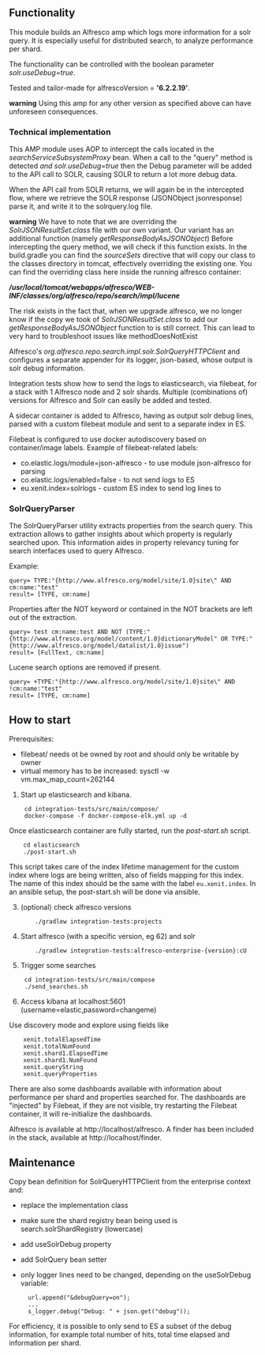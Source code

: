 ## Functionality

This module builds an Alfresco amp which logs more information for a solr query. It is especially useful for distributed search, to analyze performance per shard.

The functionality can be controlled with the boolean parameter *solr.useDebug=true*.

Tested and tailor-made for alfrescoVersion = **'6.2.2.19'**.

**warning**
Using this amp for any other version as specified above can have unforeseen consequences.

### Technical implementation
This AMP module uses AOP to intercept the calls located in the *searchServiceSubsystemProxy* bean. 
When a call to the "query" method is detected *and* *solr.useDebug=true* then the Debug parameter will be added to the API call to SOLR, causing SOLR to return a lot more debug data. 

When the API call from SOLR returns, we will again be in the intercepted flow, where we retrieve the SOLR response (JSONObject jsonresponse) parse it, and write it to the solrquery.log file.


**warning**
We have to note that we are overriding the *SolrJSONResultSet.class* file with our own variant. Our variant has an additional function (namely *getResponseBodyAsJSONObject*)
Before intercepting the query method, we will check if this function exists. In the build.gradle you can find the *sourceSets* directive that will copy our class to the classes directory in tomcat, effectively overriding the existing one.
You can find the overriding class here inside the running alfresco container:

***/usr/local/tomcat/webapps/alfresco/WEB-INF/classes/org/alfresco/repo/search/impl/lucene***

The risk exists in the fact that, when we upgrade alfresco, we no longer know if the copy we took of *SolrJSONResultSet.class* to add our *getResponseBodyAsJSONObject* function to is still correct. This can lead to very hard to troubleshoot issues like methodDoesNotExist


Alfresco's *org.alfresco.repo.search.impl.solr.SolrQueryHTTPClient* and configures a separate appender for its logger, json-based, whose output is solr debug information.

Integration tests show how to send the logs to elasticsearch, via filebeat, for a stack with 1 Alfresco node and 2 solr shards. Multiple (combinations of) versions for Alfresco and Solr can easily be added and tested.  

A sidecar container is added to Alfresco, having as output solr debug lines, parsed with a custom filebeat module and sent to a separate index in ES.

Filebeat is configured to use docker autodiscovery based on container/image labels. Example of filebeat-related labels:

  * co.elastic.logs/module=json-alfresco - to use module json-alfresco for parsing
  * co.elastic.logs/enabled=false - to not send logs to ES
  * eu.xenit.index=solrlogs - custom ES index to send log lines to

### SolrQueryParser

The SolrQueryParser utility extracts properties from the search query. This extraction allows to gather insights about which property is regularly searched upon. This information aides in property relevancy tuning for search interfaces used to query Alfresco. 

Example: 

```
query= TYPE:"{http://www.alfresco.org/model/site/1.0}site\" AND cm:name:"test"
result= [TYPE, cm:name]
```

Properties after the NOT keyword or contained in the NOT brackets are left out of the extraction.

```
query= test cm:name:test AND NOT (TYPE:"{http://www.alfresco.org/model/content/1.0}dictionaryModel" OR TYPE:"{http://www.alfresco.org/model/datalist/1.0}issue") 
result= [FullText, cm:name]
``` 

Lucene search options are removed if present.

```
query= +TYPE:"{http://www.alfresco.org/model/site/1.0}site\" AND !cm:name:"test"
result= [TYPE, cm:name]
```

## How to start

Prerequisites:

* filebeat/ needs ot be owned by root and should only be writable by owner
* virtual memory has to be increased: sysctl -w vm.max_map_count=262144

1. Start up elasticsearch and kibana.

        cd integration-tests/src/main/compose/
        docker-compose -f docker-compose-elk.yml up -d

Once elasticsearch container are fully started, run the *post-start.sh* script.

        cd elasticsearch
     	./post-start.sh

This script takes care of the index lifetime management for the custom index where logs are being written, also of fields mapping for this index. The name of this index should be the same with the label `eu.xenit.index`.
In an ansible setup, the post-start.sh will be done via ansible.



3. (optional) check alfresco versions

           ./gradlew integration-tests:projects
    

4. Start alfresco (with a specific version, eg 62) and solr

           ./gradlew integration-tests:alfresco-enterprise-{version}:cU
    

3. Trigger some searches

        cd integration-tests/src/main/compose
        ./send_searches.sh
	
4. Access kibana at localhost:5601 (username=elastic,password=changeme)

Use discovery mode and explore using fields like

        xenit.totalElapsedTime
        xenit.totalNumFound
        xenit.shard1.ElapsedTime
        xenit.shard1.NumFound
        xenit.queryString
        xenit.queryProperties

There are also some dashboards available with information about performance per shard and properties searched for.
The dashboards are "injected"  by Filebeat, if they are not visible, try restarting the Filebeat container, it will re-initialize the dashboards.

Alfresco is available at http://localhost/alfresco. A finder has been included in the stack, available at http://localhost/finder.

## Maintenance

Copy bean definition for SolrQueryHTTPClient from the enterprise context and:

* replace the implementation class
* make sure the shard registry bean being used is search.solrShardRegistry (lowercase)
* add useSolrDebug property
* add SolrQuery bean setter


* only logger lines need to be changed, depending on the useSolrDebug variable:

        url.append("&debugQuery=on");
        ...
        s_logger.debug("Debug: " + json.get("debug"));

For efficiency, it is possible to only send to ES a subset of the debug information, for example total number of hits, total time elapsed and information per shard.



